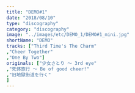 ```yaml
---
title: "DEMO#1"
date: "2018/08/10"
type: "discography"
category: "discography"
image: "../images/etc/DEMO_1/DEMO#1_mini.jpg"
shortName: "DEMO"
tracks: ["Third Time's The Charm"
,"Cheer Together"
,"One By Two"]
originals: ["少女さとり ～ 3rd eye"
,"死体旅行 ～ Be of good cheer!"
,"旧地獄街道を行く"
]
---
```

